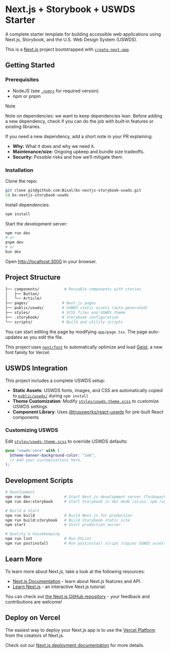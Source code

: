 # Next.js + Storybook + USWDS Starter

A complete starter template for building accessible web applications using Next.js, Storybook, and the U.S. Web Design System (USWDS).


This is a [Next.js](https://nextjs.org) project bootstrapped with [`create-next-app`](https://nextjs.org/docs/app/api-reference/cli/create-next-app).

## Getting Started

### Prerequisites

- NodeJS (see [`.nvmrc`](.nvmrc) for required version)
- npm or pnpm

> [!NOTE]
> Note on dependencies: we want to keep dependencies lean. Before adding a new dependency, check if you can do the job with built‑in features or existing libraries.
>
> If you need a new dependency, add a short note in your PR explaining:
> - **Why:** What it does and why we need it.
> - **Maintenance/size:** Ongoing upkeep and bundle size tradeoffs.
> - **Security:** Possible risks and how we’ll mitigate them.


### Installation

Clone the repo:


```bash
git clone git@github.com:Bixal/bx-nextjs-storybook-uswds.git
cd bx-nextjs-storybook-uswds
```

Install dependencies:

```bash
npm install
```

Start the development server:

```bash
npm run dev
# or
pnpm dev
# or
bun dev
```

Open [http://localhost:3000](http://localhost:3000) in your browser.

## Project Structure

```bash
├── components/           # Reusable components with stories
│   ├── Button/
│   └── Article/
├── pages/               # Next.js pages
├── public/uswds/        # USWDS static assets (auto-generated)
├── styles/              # SCSS files and USWDS theme
├── .storybook/          # Storybook configuration
└── scripts/             # Build and utility scripts
```

You can start editing the page by modifying `app/page.tsx`. The page auto-updates as you edit the file.

This project uses [`next/font`](https://nextjs.org/docs/app/building-your-application/optimizing/fonts) to automatically optimize and load [Geist](https://vercel.com/font), a new font family for Vercel.

## USWDS Integration

This project includes a complete USWDS setup:

- **Static Assets**: USWDS fonts, images, and CSS are automatically copied to [`public/uswds/`](public/uswds/) during `npm install`
- **Theme Customization**: Modify [`styles/uswds-theme.scss`](styles/uswds-theme.scss) to customize USWDS settings
- **Component Library**: Uses [@trussworks/react-uswds](https://github.com/trussworks/react-uswds) for pre-built React components

### Customizing USWDS

Edit [`styles/uswds-theme.scss`](styles/uswds-theme.scss) to override USWDS defaults:

```scss
@use "uswds-core" with (
  $theme-banner-background-color: "ink",
  // Add your customizations here.
);
```

## Development Scripts

```bash
# Development
npm run dev               # Start Next.js development server (Turbopack)
npm run dev:storybook     # Start Storybook in dev mode (alias: npm run storybook)

# Build & Start
npm run build             # Build Next.js for production
npm run build:storybook   # Build Storybook static site
npm start                 # Start production server

# Quality & housekeeping
npm run lint              # Run ESLint
npm run postinstall       # Run postinstall script (copies USWDS assets)
```

## Learn More

To learn more about Next.js, take a look at the following resources:

- [Next.js Documentation](https://nextjs.org/docs) - learn about Next.js features and API.
- [Learn Next.js](https://nextjs.org/learn) - an interactive Next.js tutorial.

You can check out [the Next.js GitHub repository](https://github.com/vercel/next.js) - your feedback and contributions are welcome!

## Deploy on Vercel

The easiest way to deploy your Next.js app is to use the [Vercel Platform](https://vercel.com/new?utm_medium=default-template&filter=next.js&utm_source=create-next-app&utm_campaign=create-next-app-readme) from the creators of Next.js.

Check out our [Next.js deployment documentation](https://nextjs.org/docs/app/building-your-application/deploying) for more details.
